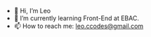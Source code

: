 - 👋 Hi, I’m Leo
- 🌱 I’m currently learning Front-End at EBAC.
- 📫 How to reach me: leo.ccodes@gmail.com

<!---
Leo-Codes/Leo-Codes is a ✨ special ✨ repository because its `README.md` (this file) appears on your GitHub profile.
You can click the Preview link to take a look at your changes.
--->
